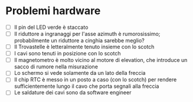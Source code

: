 # Problemi hardware

- [ ] Il pin del LED verde è staccato
- [ ] Il riduttore a ingranaggi per l'asse azimuth è rumorosissimo; probabilmente un riduttore a cinghia sarebbe meglio?
- [ ] Il Trovastelle è letteralmente tenuto insieme con lo scotch
- [ ] I cavi sono tenuti in posizione con lo scotch
- [ ] Il magnetometro è molto vicino al motore di elevation, che introduce un sacco di rumore nella misurazione
- [ ] Lo schermo si vede solamente da un lato della freccia
- [ ] Il chip RTC è messo in un posto a caso (con lo scotch) per rendere sufficientemente lungo il cavo che porta segnali alla freccia
- [ ] Le saldature dei cavi sono da software engineer
